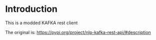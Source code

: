 # Introduction

This is a modded KAFKA rest client

The original is: https://pypi.org/project/nlp-kafka-rest-api/#description


